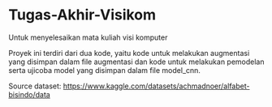 # Tugas-Akhir-Visikom
Untuk menyelesaikan mata kuliah visi komputer

Proyek ini terdiri dari dua kode, yaitu kode untuk melakukan augmentasi yang disimpan dalam file augmentasi dan kode untuk melakukan pemodelan serta ujicoba model yang disimpan dalam file model_cnn.

Source dataset: https://www.kaggle.com/datasets/achmadnoer/alfabet-bisindo/data

